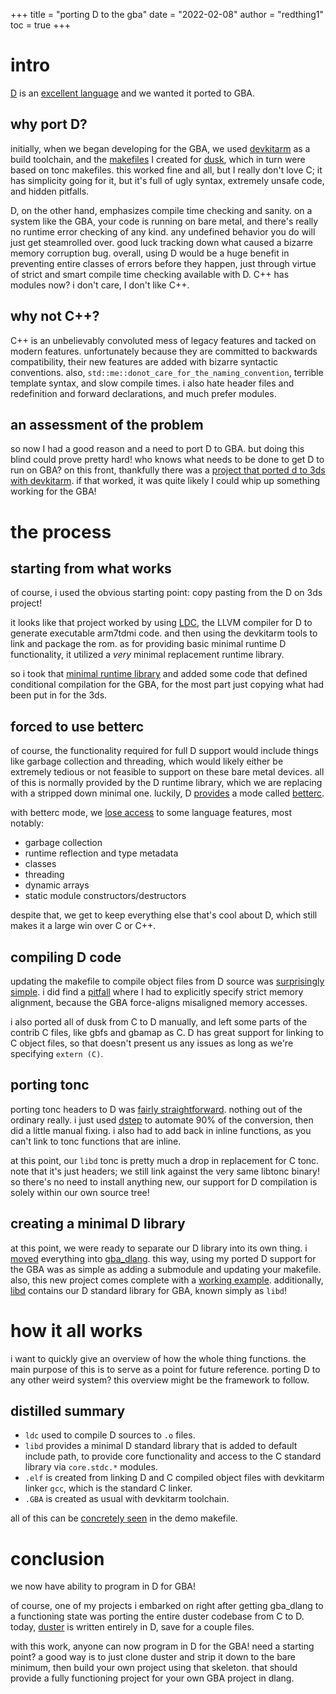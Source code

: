 +++
title = "porting D to the gba"
date = "2022-02-08"
author = "redthing1"
toc = true
+++

# intro

[D](https://dlang.org/) is an [excellent language](https://tour.dlang.org/) and we wanted it ported to GBA.

## why port D?

initially, when we began developing for the GBA, we used [devkitarm](https://devkitpro.org/wiki/Getting_Started) as a build toolchain, and the [makefiles](https://github.com/redthing1/duster/blob/ee741183d9a19e3759a1cc11427d01751a13e2d3/src/DusterGBA/Makefile) I created for [dusk](https://github.com/redthing1/dusk), which in turn were based on tonc makefiles. this worked fine and all, but I really don't love C; it has simplicity going for it, but it's full of ugly syntax, extremely unsafe code, and hidden pitfalls.

D, on the other hand, emphasizes compile time checking and sanity. on a system like the GBA, your code is running on bare metal, and there's really no runtime error checking of any kind. any undefined behavior you do will just get steamrolled over. good luck tracking down what caused a bizarre memory corruption bug. overall, using D would be a huge benefit in preventing entire classes of errors before they happen, just through virtue of strict and smart compile time checking available with D. C++ has modules now? i don't care, I don't like C++.

## why not C++?

C++ is an unbelievably convoluted mess of legacy features and tacked on modern features. unfortunately because they are committed to backwards compatibility, their new features are added with bizarre syntactic conventions. also, `std::me::donot_care_for_the_naming_convention`, terrible template syntax, and slow compile times. i also hate header files and redefinition and forward declarations, and much prefer modules.

## an assessment of the problem

so now I had a good reason and a need to port D to GBA. but doing this blind could prove pretty hard! who knows what needs to be done to get D to run on GBA? on this front, thankfully there was a [project that ported d to 3ds with devkitarm](https://github.com/redthing1/3ds-hello-dlang). if that worked, it was quite likely I could whip up something working for the GBA!

# the process

## starting from what works

of course, i used the obvious starting point: copy pasting from the D on 3ds project!

it looks like that project worked by using [LDC](https://github.com/ldc-developers/ldc), the LLVM compiler for D to generate executable arm7tdmi code. and then using the devkitarm tools to link and package the rom. as for providing basic minimal runtime D functionality, it utilized a *very* minimal replacement runtime library.

so i took that [minimal runtime library](https://github.com/redthing1/duster/commit/2d49dd97d5b1c60bfc1c114f55b416b94708ab17) and added some code that defined conditional compilation for the GBA, for the most part just copying what had been put in for the 3ds.

## forced to use betterc

of course, the functionality required for full D support would include things like garbage collection and threading, which would likely either be extremely tedious or not feasible to support on these bare metal devices. all of this is normally provided by the D runtime library, which we are replacing with a stripped down minimal one. luckily, D [provides](https://dlang.org/blog/2017/08/23/d-as-a-better-c/) a mode called [betterc](https://dlang.org/spec/betterc.html).

with betterc mode, we [lose access](https://dlang.org/spec/betterc.html#consequences) to some language features, most notably:
- garbage collection
- runtime reflection and type metadata
- classes
- threading
- dynamic arrays
- static module constructors/destructors

despite that, we get to keep everything else that's cool about D, which still makes it a large win over C or C++.

## compiling D code

updating the makefile to compile object files from D source was [surprisingly simple](https://github.com/redthing1/duster/commit/bfb0c1c0ea0157351edf6551729dcfe2c4bfaaf9). i did find a [pitfall](https://github.com/redthing1/duster/commit/dd463933e78dce0d3b2b90584ee12a4a9aec7fd1) where I had to explicitly specify strict memory alignment, because the GBA force-aligns misaligned memory accesses.

i also ported all of dusk from C to D manually, and left some parts of the contrib C files, like gbfs and gbamap as C. D has great support for linking to C object files, so that doesn't present us any issues as long as we're specifying `extern (C)`.

## porting tonc

porting tonc headers to D was [fairly straightforward](https://github.com/redthing1/duster/commits/3f13ad5fe4e0affe06284da7145da99a2dd4b608/src/libd/tonc). nothing out of the ordinary really. i just used [dstep](https://github.com/jacob-carlborg/dstep) to automate 90% of the conversion, then did a little manual fixing. i also had to add back in inline functions, as you can't link to tonc functions that are inline.

at this point, our `libd` tonc is pretty much a drop in replacement for C tonc. note that it's just headers; we still link against the very same libtonc binary! so there's no need to install anything new, our support for D compilation is solely within our own source tree!

## creating a minimal D library

at this point, we were ready to separate our D library into its own thing. i [moved](https://github.com/redthing1/gba_dlang/commit/51b5787f77cbd9843e1dfd60a1af932cdbfc3e83) everything into [gba_dlang](https://github.com/redthing1/gba_dlang). this way, using my ported D support for the GBA was as simple as adding a submodule and updating your makefile. also, this new project comes complete with a [working example](https://github.com/redthing1/gba_dlang/tree/main/demo). additionally, [libd](https://github.com/redthing1/gba_dlang/tree/main/libd) contains our D standard library for GBA, known simply as `libd`!

# how it all works

i want to quickly give an overview of how the whole thing functions. the main purpose of this is to serve as a point for future reference. porting D to any other weird system? this overview might be the framework to follow.

## distilled summary

- `ldc` used to compile D sources to `.o` files.
- `libd` provides a minimal D standard library that is added to default include path, to provide core functionality and access to the C standard library via `core.stdc.*` modules.
- `.elf` is created from linking D and C compiled object files with devkitarm linker `gcc`, which is the standard C linker.
- `.GBA` is created as usual with devkitarm toolchain.

all of this can be [concretely seen](https://github.com/redthing1/gba_dlang/blob/main/demo/Makefile) in the demo makefile.

# conclusion

we now have ability to program in D for GBA!

of course, one of my projects i embarked on right after getting gba_dlang to a functioning state was porting the entire duster codebase from C to D. today, [duster](https://github.com/redthing1/duster) is written entirely in D, save for a couple files.

with this work, anyone can now program in D for the GBA! need a starting point? a good way is to just clone duster and strip it down to the bare minimum, then build your own project using that skeleton. that should provide a fully functioning project for your own GBA project in dlang.

